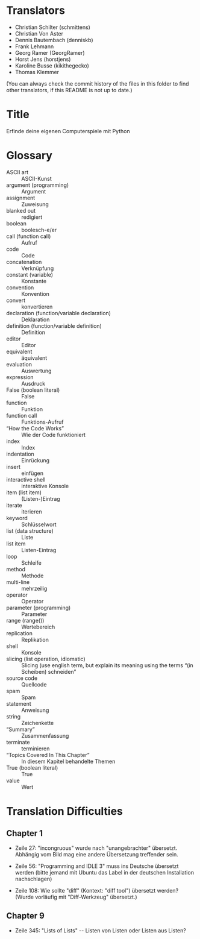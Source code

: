 Translators
===========

- Christian Schilter (schmittens)
- Christian Von Aster
- Dennis Bautembach (denniskb)
- Frank Lehmann
- Georg Ramer (GeorgRamer)
- Horst Jens (horstjens)
- Karoline Busse (kikithegecko)
- Thomas Klemmer

(You can always check the commit history of the files in this folder to find other translators, if this README is not up to date.)

Title
=====

Erfinde deine eigenen Computerspiele mit Python

Glossary
========

<dl>
<dt>ASCII art</dt><dd>ASCII-Kunst</dd>
<dt>argument (programming)</dt><dd>Argument</dd>
<dt>assignment</dt><dd>Zuweisung</dd>
<dt>blanked out</dt><dd>redigiert</dd>
<dt>boolean</dt><dd>boolesch-e/er</dd>
<dt>call (function call)</dt><dd>Aufruf</dd>
<dt>code</dt><dd>Code</dd>
<dt>concatenation</dt><dd>Verknüpfung</dd>
<dt>constant (variable)</dt><dd>Konstante</dd>
<dt>convention</dt><dd>Konvention</dd>
<dt>convert</dt><dd>konvertieren</dd>
<dt>declaration (function/variable declaration)</dt><dd>Deklaration</dd>
<dt>definition (function/variable definition)</dt><dd>Definition</dd>
<dt>editor</dt><dd>Editor</dd>
<dt>equivalent</dt><dd>äquivalent</dd>
<dt>evaluation</dt><dd>Auswertung</dd>
<dt>expression</dt><dd>Ausdruck</dd>
<dt>False (boolean literal)</dt><dd>False</dd>
<dt>function</dt><dd>Funktion</dd>
<dt>function call</dt><dd>Funktions-Aufruf</dd>
<dt>“How the Code Works”</dt><dd>Wie der Code funktioniert</dd>
<dt>index</dt><dd>Index</dd>
<dt>indentation</dt><dd>Einrückung</dd>
<dt>insert</dt><dd>einfügen</dd>
<dt>interactive shell</dt><dd>interaktive Konsole</dd>
<dt>item (list item)</dt><dd>(Listen-)Eintrag</dd>
<dt>iterate</dt><dd>iterieren</dd>
<dt>keyword</dt><dd>Schlüsselwort</dd>
<dt>list (data structure)</dt><dd>Liste</dd>
<dt>list item</dt><dd>Listen-Eintrag</dd>
<dt>loop</dt><dd>Schleife</dd>
<dt>method</dt><dd>Methode</dd>
<dt>multi-line</dt><dd>mehrzeilig</dd>
<dt>operator</dt><dd>Operator</dd>
<dt>parameter (programming)</dt><dd>Parameter</dd>
<dt>range (range())</dt><dd>Wertebereich</dd>
<dt>replication</dt><dd>Replikation</dd>
<dt>shell</dt><dd>Konsole</dd>
<dt>slicing (list operation, idiomatic)</dt><dd>Slicing (use english term, but explain its meaning using the terms “(in Scheiben) schneiden”</dd>
<dt>source code</dt><dd>Quellcode</dd>
<dt>spam</dt><dd>Spam</dd>
<dt>statement</dt><dd>Anweisung</dd>
<dt>string</dt><dd>Zeichenkette</dd>
<dt>“Summary”</dt><dd>Zusammenfassung</dd>
<dt>terminate</dt><dd>terminieren</dd>
<dt>“Topics Covered In This Chapter”</dt><dd>In diesem Kapitel behandelte Themen
<dt>True (boolean literal)</dt><dd>True</dd>
<dt>value</dt><dd>Wert</dd>
</dl>

Translation Difficulties
========================

Chapter 1
---------

- Zeile 27: "incongruous" wurde nach "unangebrachter" übersetzt. Abhängig vom Bild mag eine andere Übersetzung treffender sein.

- Zeile 56: "Programming and IDLE 3" muss ins Deutsche übersetzt werden (bitte jemand mit Ubuntu das Label in der deutschen Installation nachschlagen)

- Zeile 108: Wie sollte "diff" (Kontext: "diff tool") übersetzt werden? (Wurde vorläufig mit "Diff-Werkzeug" übersetzt.)

Chapter 9
---------

- Zeile 345: "Lists of Lists" -- Listen von Listen oder Listen aus Listen?